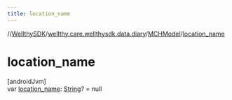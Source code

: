 ```yaml
---
title: location_name
---
```

//[WellthySDK](../../../index.html)/[wellthy.care.wellthysdk.data.diary](../index.html)/[MCHModel](index.html)/[location_name](location_name.html)



# location_name



[androidJvm]\
var [location_name](location_name.html): [String](https://kotlinlang.org/api/latest/jvm/stdlib/kotlin/-string/index.html)? = null




